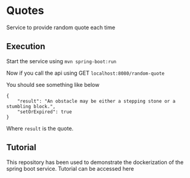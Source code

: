 # Quotes

Service to provide random quote each time

## Execution
Start the service using `mvn spring-boot:run`

Now if you call the api using GET `localhost:8080/random-quote`

You should see something like below

```
{
    "result": "An obstacle may be either a stepping stone or a stumbling block.",
    "setOrExpired": true
}

```

Where `result` is the quote.

## Tutorial
This repository has been used to demonstrate the dockerization of the spring boot service. Tutorial can be accessed here 
